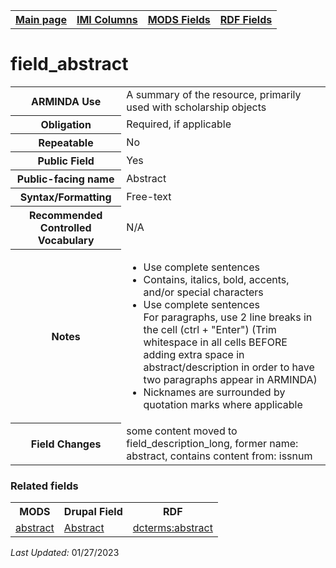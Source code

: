 <!DOCTYPE html>
<html>

<body>
<table style="width:100%">
  <tr>
    <th><a href="index.md">Main page</a></th>
	<th><a href="IMI.md">IMI Columns</a></th>
    <th><a href="MODS.md">MODS Fields</a></th>
    <th><a href="RDF.md">RDF Fields</a></th>
  </tr>
</table>

<h1>field_abstract</h1>
<table>
<tr>
	<th>ARMINDA Use</th>
	<td>A summary of the resource, primarily used with scholarship objects </td>
</tr>
<tr>
	<th>Obligation</th>
	<td>Required, if applicable</td>
</tr>
<tr>
	<th>Repeatable</th>
	<td>No</td>
</tr>
<tr>
	<th>Public Field</th>
	<td>Yes</td>
</tr>
<tr>
	<th>Public-facing name</th>
	<td>Abstract</td>
</tr>
<tr>
	<th>Syntax/Formatting</th>
	<td>Free-text</td>
</tr>
<tr>
	<th>Recommended Controlled Vocabulary</th>
	<td>N/A</td>
</tr>
<tr>
	<th>Notes</th>
	<td>
		<ul>
			<li>Use complete sentences</li>
			<li>Contains, italics, bold, accents, and/or special characters</li>
			<li>Use complete sentences</li>
For paragraphs, use 2 line breaks in the cell (ctrl + "Enter") (Trim whitespace in all cells BEFORE adding extra space in abstract/description in order to have two paragraphs appear in ARMINDA)</li>
			<li>Nicknames are surrounded by quotation marks where applicable</li>
		</ul>
	</td>
</tr>
<tr>
	<th>Field Changes</th>
	<td>some content moved to field_description_long, former name: abstract, contains content from: issnum</td>
</tr>
</table>
	<h3>Related fields</h3>
<table>
	<tr>
		<th>MODS</th>
		<th>Drupal Field</th>
		<th>RDF</th>
	</tr>
	<tr>
		<td><a href="mods.abstract.md">abstract</a></td>
		<td><a href="DrupalFields.md">Abstract</a></td>
		<td><a href="rdf.dcterms.abstract.md">dcterms:abstract </a></td>
	</tr>
</table>
<p><i>Last Updated: </i>01/27/2023</p>
</body>
</html>
